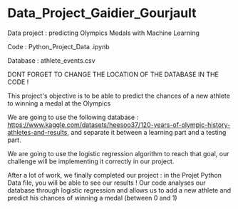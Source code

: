 # Data_Project_Gaidier_Gourjault

Data project : predicting Olympics Medals with Machine Learning

Code : Python_Project_Data .ipynb

Database : athlete_events.csv 

DONT FORGET TO CHANGE THE LOCATION OF THE DATABASE IN THE CODE !

This project's objective is to be able to predict the chances of a new athlete to winning a medal at the Olympics

We are going to use the following database : https://www.kaggle.com/datasets/heesoo37/120-years-of-olympic-history-athletes-and-results, and separate it between a learning part and a testing part.

We are going to use the logistic regression algorithm to reach that goal, our challenge will be implementing it correctly in our project.

After a lot of work, we finally completed our project : in the Projet Python Data file, you will be able to see our results ! 
Our code analyses our database through logistic regression and allows us to add a new athlete and predict his chances of winning a medal (between 0 and 1)
